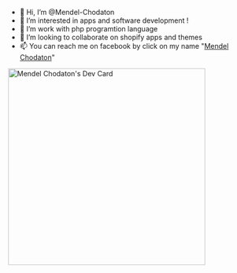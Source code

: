 - 👋 Hi, I’m @Mendel-Chodaton
- 👀 I’m interested in apps and software development !
- 🌱 I’m work with php programtion language 
- 💞️ I’m looking to collaborate on shopify apps and themes
- 📫 You can reach me on facebook by click on my name "<a data-turbo-frame="repo-content-turbo-frame" href="web.facebook.com/Mendel.chodaton.13"><span>Mendel Chodaton</span></a>"

<!--
Mendel-Chodaton/Mendel-Chodaton is a ✨ special ✨ repository because its `README.md` (this file) appears on your GitHub profile.
You can click the Preview link to take a look at your changes.
--->

<a href="https://app.daily.dev/Mendel13"><img src="https://api.daily.dev/devcards/7890ca02a4d84b86bebcd549b780d224.png?r=rlq" width="400" alt="Mendel Chodaton's Dev Card"/></a>
